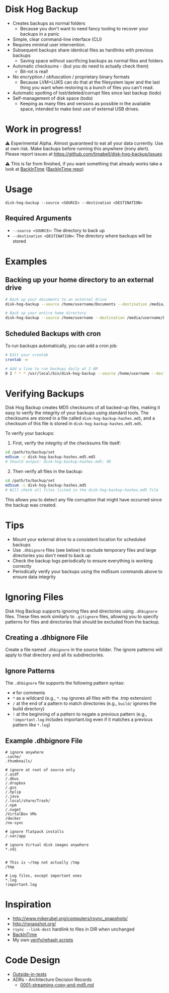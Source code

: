 # Disk Hog Backup

- Creates backups as normal folders
	- Because you don't want to need fancy tooling to recover your backups in a panic
- Simple, clear command-line interface (CLI)
- Requires minimal user intervention.
- Subsequent backups share identical files as hardlinks with previous backups
	- Saving space without sacrificing backups as normal files and folders
- Automatic checksums - (but you do need to actually check them)
	- Bit-rot is real!
- No encryption / obfuscation / proprietary binary formats
  - Because LVM+LUKS can do that at the filesystem layer and the last thing you want when restoring is a bunch of files you can't read.
- Automatic spotting of lost/deleted/corrupt files since last backup (todo)
- Self-management of disk space (todo)
	- Keeping as many files and versions as possible in the available space, intended to make best use of external USB drives.

# Work in progress!

⚠️ Experimental Alpha. Almost guaranteed to eat all your data currently. Use at
own risk. Make backups before running this anywhere (irony alert). Please report issues at <https://github.com/timabell/disk-hog-backup/issues>

⚠️ This is far from finished, if you want something that already works take a look
at [BackInTime](https://backintime.readthedocs.io/) ([BackInTime repo](https://github.com/bit-team/backintime))

# Usage

```
disk-hog-backup --source <SOURCE> --destination <DESTINATION>
```

## Required Arguments

- `--source <SOURCE>`: The directory to back up
- `--destination <DESTINATION>`: The directory where backups will be stored

# Examples

## Backing up your home directory to an external drive

```bash
# Back up your documents to an external drive
disk-hog-backup --source /home/username/Documents --destination /media/username/ExternalDrive/backups

# Back up your entire home directory
disk-hog-backup --source /home/username --destination /media/username/ExternalDrive/backups
```

## Scheduled Backups with cron

To run backups automatically, you can add a cron job:

```bash
# Edit your crontab
crontab -e

# Add a line to run backups daily at 2 AM
0 2 * * * /usr/local/bin/disk-hog-backup --source /home/username --destination /media/username/ExternalDrive/backups
```

# Verifying Backups

Disk Hog Backup creates MD5 checksums of all backed-up files, making it easy to verify the integrity of your backups using standard tools. The checksums are stored in a file called `disk-hog-backup-hashes.md5`, and a checksum of this file is stored in `disk-hog-backup-hashes.md5.md5`.

To verify your backups:

1. First, verify the integrity of the checksums file itself:

```bash
cd /path/to/backup/set
md5sum -c disk-hog-backup-hashes.md5.md5
# Should output: disk-hog-backup-hashes.md5: OK
```

2. Then verify all files in the backup:

```bash
cd /path/to/backup/set
md5sum -c disk-hog-backup-hashes.md5
# Will check all files listed in the disk-hog-backup-hashes.md5 file
```

This allows you to detect any file corruption that might have occurred since the backup was created.

# Tips

- Mount your external drive to a consistent location for scheduled backups
- Use `.dhbignore` files (see below) to exclude temporary files and large directories you don't need to back up
- Check the backup logs periodically to ensure everything is working correctly
- Periodically verify your backups using the md5sum commands above to ensure data integrity

# Ignoring Files

Disk Hog Backup supports ignoring files and directories using `.dhbignore` files. These files work similarly to `.gitignore` files, allowing you to specify patterns for files and directories that should be excluded from the backup.

## Creating a .dhbignore File

Create a file named `.dhbignore` in the source folder. The ignore patterns will apply to that directory and all its subdirectories.

## Ignore Patterns

The `.dhbignore` file supports the following pattern syntax:

- `#` for comments
- `*` as a wildcard (e.g., `*.tmp` ignores all files with the .tmp extension)
- `/` at the end of a pattern to match directories (e.g., `build/` ignores the build directory)
- `!` at the beginning of a pattern to negate a previous pattern (e.g., `!important.log` includes important.log even if it matches a previous pattern like `*.log`)

## Example .dhbignore File

```
# ignore anywhere
.cache/
.thumbnails/

# ignore at root of source only
/.asdf
/.dbus
/.dropbox
/.gvs
/.hplip
/.java
/.local/share/Trash/
/.npm
/.nuget
/VirtalBox VMs
/docker
/no-sync

# ignore flatpack installs
/.var/app

# ignore Virtual disk images anywhere
*.vdi


# This is ~/tmp not actually /tmp
/tmp

# Log files, except important ones
*.log
!important.log
```

# Inspiration

* http://www.mikerubel.org/computers/rsync_snapshots/
* http://rsnapshot.org/
* `rsync --link-dest` hardlink to files in DIR when unchanged
* [BackInTime](https://backintime.readthedocs.io/)
* My own [verify/rehash scripts](https://gist.github.com/timabell/f70f34f8933b2abaf42789f8afdbd7d5)

# Code Design

* [Outside-in-tests](https://pod.0x5.uk/25)
* ADRs - Architecture Decision Records
	* [0001-streaming-copy-and-md5.md](doc/adr/0001-streaming-copy-and-md5.md)
